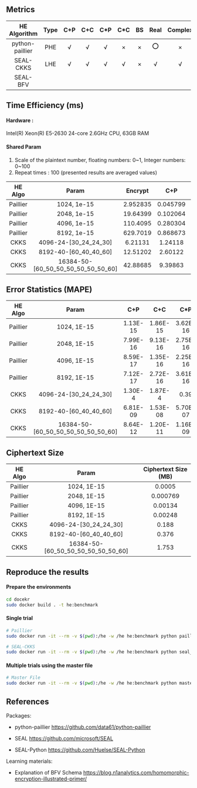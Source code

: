 ## Metrics

| HE<br />Algorithm | Type | C+P  | C+C  | C*P  | C*C  |  BS  | Real | Complex | GPU  | CPU-Multithread |
| :---------------: | :--: | :--: | :--: | :--: | :--: | :--: | :--: | :-----: | :--: | :-------------: |
|  python-paillier  | PHE  |  √   |  √   |  √   |  ×   |  ×   |  ⭕   |    ×    |  ×   |        ×        |
|     SEAL-CKKS     | LHE  |  √   |  √   |  √   |  √   |  ×   |  √   |    √    |  ×   |        ×        |
|     SEAL-BFV      |      |      |      |      |      |      |      |         |      |                 |

## Time Efficiency (ms)

#### Hardware :

Intel(R) Xeon(R) E5-2630 24-core 2.6GHz CPU, 63GB RAM

#### Shared Param

1. Scale of the plaintext number, floating numbers: 0~1, Integer numbers: 0~100
2. Repeat times : 100 (presented results are averaged values)

| HE Algo  |               Param                | Encrypt  |   C+P    |   C+C    |   C*P    |   C*C    | Decrypt  |
| :------: | :--------------------------------: | :------: | :------: | :------: | :------: | :------: | :------: |
| Paillier |            1024, 1e-15             | 2.952835 | 0.045799 | 0.022273 | 0.127396 |   NULL   |  0.8013  |
| Paillier |            2048, 1e-15             | 19.64399 | 0.102064 | 0.062424 | 0.39062  |   NULL   |  5.7883  |
| Paillier |            4096, 1e-15             | 110.4095 | 0.280304 | 0.203196 | 1.10679  |   NULL   | 39.08318 |
| Paillier |            8192, 1e-15             | 629.7019 | 0.868673 | 0.719323 | 3.15596  |   NULL   | 221.0439 |
|   CKKS   |       4096-24-[30_24_24_30]        | 6.21131  | 1.24118  | 0.13797  | 2.84830  | 5.27865  | 1.16159  |
|   CKKS   |       8192-40-[60_40_40_60]        | 12.51202 | 2.60122  | 0.46410  | 5.79688  | 10.99037 | 2.35254  |
|   CKKS   | 16384-50-[60_50_50_50_50_50_50_60] | 42.88685 | 9.39863  | 1.69185  | 26.73753 | 68.33356 | 13.15035 |

## Error Statistics (MAPE)

| HE Algo  |               Param                |   C+P    |   C+C    |   C*P    |   C*C    |
| :------: | :--------------------------------: | :------: | :------: | :------: | :------: |
| Paillier |            1024, 1E-15             | 1.13E-15 | 1.86E-15 | 3.62E-16 |   NULL   |
| Paillier |            2048, 1E-15             | 7.99E-16 | 9.13E-16 | 2.75E-16 |   NULL   |
| Paillier |            4096, 1E-15             | 8.59E-17 | 1.35E-16 | 2.25E-16 |   NULL   |
| Paillier |            8192, 1E-15             | 7.12E-17 | 2.72E-16 | 3.61E-16 |   NULL   |
|   CKKS   |       4096-24-[30_24_24_30]        | 1.30E-4  | 1.87E-4  |   0.39   |   1.03   |
|   CKKS   |       8192-40-[60_40_40_60]        | 6.81E-09 | 1.53E-08 | 5.70E-07 | 5.55E-07 |
|   CKKS   | 16384-50-[60_50_50_50_50_50_50_60] | 8.64E-12 | 1.20E-11 | 1.16E-09 | 9.69E-10 |

## Ciphertext Size

| HE Algo  |               Param                | Ciphertext Size (MB) |
| :------: | :--------------------------------: | :------------------: |
| Paillier |            1024, 1E-15             |        0.0005        |
| Paillier |            2048, 1E-15             |       0.000769       |
| Paillier |            4096, 1E-15             |       0.00134        |
| Paillier |            8192, 1E-15             |       0.00248        |
|   CKKS   |       4096-24-[30_24_24_30]        |        0.188         |
|   CKKS   |       8192-40-[60_40_40_60]        |        0.376         |
|   CKKS   | 16384-50-[60_50_50_50_50_50_50_60] |        1.753         |

## Reproduce the results

#### Prepare the environments

```bash
cd docekr
sudo docker build . -t he:benchmark
```

#### Single trial

```bash
# Paillier
sudo docker run -it --rm -v $(pwd):/he -w /he he:benchmark python paillier.py

# SEAL-CKKS
sudo docker run -it --rm -v $(pwd):/he -w /he he:benchmark python seal_ckks.py
```

#### Multiple trials using the master file

```bash
# Master File
sudo docker run -it --rm -v $(pwd):/he -w /he he:benchmark python master.py
```

## References

Packages:

- python-paillier https://github.com/data61/python-paillier

- SEAL https://github.com/microsoft/SEAL
- SEAL-Python  https://github.com/Huelse/SEAL-Python

Learning materials:

- Explanation of BFV Schema https://blog.n1analytics.com/homomorphic-encryption-illustrated-primer/
